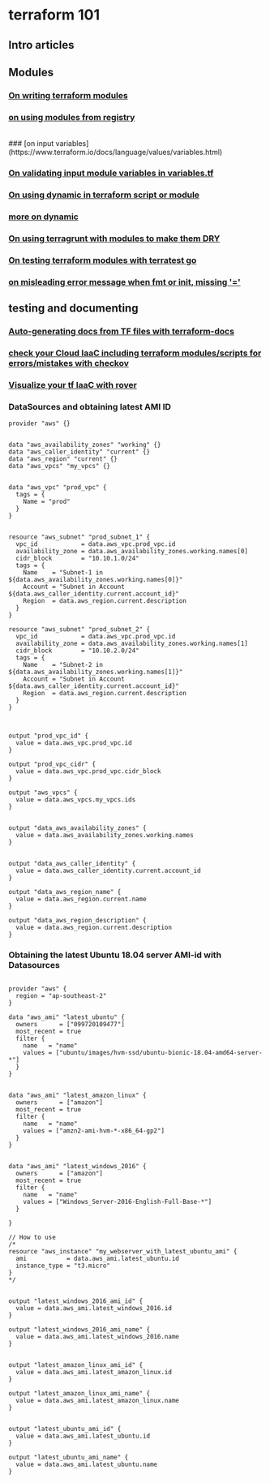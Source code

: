 # terraform 101

## Intro articles
## Modules
### [On writing terraform modules]( https://learn.hashicorp.com/tutorials/terraform/pattern-module-creation?in=terraform/modules )
### [on using modules from registry](https://learn.hashicorp.com/tutorials/terraform/module-use)
<br>
### [on input variables](https://www.terraform.io/docs/language/values/variables.html)

### [On validating input module variables in variables.tf](https://medium.com/codex/terraform-variable-validation-b9b3e7eddd79)

### [On using dynamic in terraform script or module](https://www.terraform.io/docs/language/expressions/dynamic-blocks.html)
### [more on dynamic](https://lgallardo.com/2019/06/14/dynamic-blocks-in-terraform-0.12.x/#:~:text=Terraform%200.12.x%20proposes%20dynamic%20blocks%20to%20solve%20this,function%20doesn%E2%80%99t%20find%20the%20index%20on%20the%20map.) 

### [On using terragrunt with modules to make them DRY](https://www.youtube.com/watch?v=LVgP63BkhKQ)

### [On testing terraform modules with terratest go](https://terratest.gruntwork.io/docs/getting-started/introduction/)

### [on misleading error message when fmt or init, missing '='](https://github.com/hashicorp/terraform/issues/25039)

## testing and documenting

### [Auto-generating docs from TF files with terraform-docs](https://github.com/terraform-docs/terraform-docs)

### [check your Cloud IaaC including terraform modules/scripts for errors/mistakes with checkov](https://www.checkov.io/)

### [Visualize your tf IaaC with rover](tba)

### DataSources and obtaining latest AMI ID 
```
provider "aws" {}


data "aws_availability_zones" "working" {}
data "aws_caller_identity" "current" {}
data "aws_region" "current" {}
data "aws_vpcs" "my_vpcs" {}


data "aws_vpc" "prod_vpc" {
  tags = {
    Name = "prod"
  }
}


resource "aws_subnet" "prod_subnet_1" {
  vpc_id            = data.aws_vpc.prod_vpc.id
  availability_zone = data.aws_availability_zones.working.names[0]
  cidr_block        = "10.10.1.0/24"
  tags = {
    Name    = "Subnet-1 in ${data.aws_availability_zones.working.names[0]}"
    Account = "Subnet in Account ${data.aws_caller_identity.current.account_id}"
    Region  = data.aws_region.current.description
  }
}

resource "aws_subnet" "prod_subnet_2" {
  vpc_id            = data.aws_vpc.prod_vpc.id
  availability_zone = data.aws_availability_zones.working.names[1]
  cidr_block        = "10.10.2.0/24"
  tags = {
    Name    = "Subnet-2 in ${data.aws_availability_zones.working.names[1]}"
    Account = "Subnet in Account ${data.aws_caller_identity.current.account_id}"
    Region  = data.aws_region.current.description
  }
}



output "prod_vpc_id" {
  value = data.aws_vpc.prod_vpc.id
}

output "prod_vpc_cidr" {
  value = data.aws_vpc.prod_vpc.cidr_block
}

output "aws_vpcs" {
  value = data.aws_vpcs.my_vpcs.ids
}


output "data_aws_availability_zones" {
  value = data.aws_availability_zones.working.names
}


output "data_aws_caller_identity" {
  value = data.aws_caller_identity.current.account_id
}

output "data_aws_region_name" {
  value = data.aws_region.current.name
}

output "data_aws_region_description" {
  value = data.aws_region.current.description
}
```

### Obtaining the latest Ubuntu 18.04 server AMI-id with Datasources

```

provider "aws" {
  region = "ap-southeast-2"
}

data "aws_ami" "latest_ubuntu" {
  owners      = ["099720109477"]
  most_recent = true
  filter {
    name   = "name"
    values = ["ubuntu/images/hvm-ssd/ubuntu-bionic-18.04-amd64-server-*"]
  }
}


data "aws_ami" "latest_amazon_linux" {
  owners      = ["amazon"]
  most_recent = true
  filter {
    name   = "name"
    values = ["amzn2-ami-hvm-*-x86_64-gp2"]
  }
}


data "aws_ami" "latest_windows_2016" {
  owners      = ["amazon"]
  most_recent = true
  filter {
    name   = "name"
    values = ["Windows_Server-2016-English-Full-Base-*"]
  }

}

// How to use
/*
resource "aws_instance" "my_webserver_with_latest_ubuntu_ami" {
  ami           = data.aws_ami.latest_ubuntu.id
  instance_type = "t3.micro"
}
*/


output "latest_windows_2016_ami_id" {
  value = data.aws_ami.latest_windows_2016.id
}

output "latest_windows_2016_ami_name" {
  value = data.aws_ami.latest_windows_2016.name
}


output "latest_amazon_linux_ami_id" {
  value = data.aws_ami.latest_amazon_linux.id
}

output "latest_amazon_linux_ami_name" {
  value = data.aws_ami.latest_amazon_linux.name
}


output "latest_ubuntu_ami_id" {
  value = data.aws_ami.latest_ubuntu.id
}

output "latest_ubuntu_ami_name" {
  value = data.aws_ami.latest_ubuntu.name
}

```
